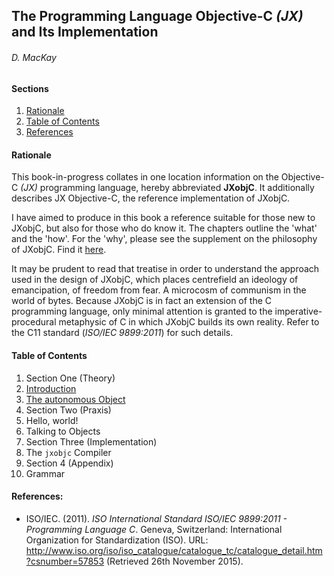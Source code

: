 ## The Programming Language Objective-C *(JX)* and Its Implementation  ##
###### D. MacKay

#### Sections
1. [Rationale](#rationale)
2. [Table of Contents](#table-of-contents)
3. [References](#references)

#### Rationale ####
This book-in-progress collates in one location information on the Objective-C
*(JX)* programming language, hereby abbreviated **JXobjC**. It additionally
describes JX Objective-C, the reference implementation of JXobjC. 

I have aimed to produce in this book a reference suitable for those new to
JXobjC, but also for those who do know it. The chapters outline the 'what' and
the 'how'. For the 'why', please see the supplement on the philosophy of JXobjC.
Find it [here](Philsphy.md).

It may be prudent to read that treatise in order to understand the approach used
in the design of JXobjC, which places centrefield an ideology of emancipation,
of freedom from fear. A microcosm of communism in the world of bytes. Because
JXobjC is in fact an extension of the C programming language, only minimal
attention is granted to the imperative-procedural metaphysic of C in which
JXobjC builds its own reality. Refer to the C11 standard (*ISO/IEC 9899:2011*)
for such details.

#### Table of Contents ####
1. Section One (Theory)
  1. [Introduction](Book/one/Intro.md)
  2. [The autonomous Object](Book/one/Object.md)
2. Section Two (Praxis)
  1. Hello, world!
  2. Talking to Objects
3. Section Three (Implementation)
  1. The `jxobjc` Compiler
4. Section 4 (Appendix)
  1. Grammar

#### References: ####
* ISO/IEC. (2011). *ISO International Standard ISO/IEC 9899:2011 - Programming Language C*. Geneva, Switzerland: International Organization for Standardization (ISO). URL: http://www.iso.org/iso/iso_catalogue/catalogue_tc/catalogue_detail.htm?csnumber=57853 (Retrieved 26th November 2015).


